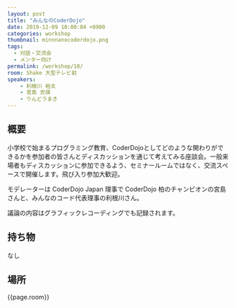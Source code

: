 ```yaml
---
layout: post
title: "みんなのCoderDojo"
date: 2019-12-09 10:00:04 +0900
categories: workshop
thumbnail: minnnanocoderdojo.png
tags:
  - 対話・交流会
  - メンター向け
permalink: /workshop/10/
room: Shake 大型テレビ前
speakers:
    - 利根川 裕太
    - 宮島 衣瑛
    - りんどうまき
---
```

## 概要
小学校で始まるプログラミング教育、CoderDojoとしてどのような関わりができるかを参加者の皆さんとディスカッションを通じて考えてみる座談会。一般来場者もディスカッションに参加できるよう、セミナールームではなく、交流スペースで開催します。飛び入り参加大歓迎。

モデレーターは CoderDojo Japan 理事で CoderDojo 柏のチャンピオンの宮島さんと、みんなのコード代表理事の利根川さん。

議論の内容はグラフィックレコーディングでも記録されます。
## 持ち物
なし
## 場所
{{page.room}}
